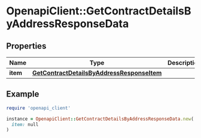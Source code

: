 # OpenapiClient::GetContractDetailsByAddressResponseData

## Properties

| Name | Type | Description | Notes |
| ---- | ---- | ----------- | ----- |
| **item** | [**GetContractDetailsByAddressResponseItem**](GetContractDetailsByAddressResponseItem.md) |  |  |

## Example

```ruby
require 'openapi_client'

instance = OpenapiClient::GetContractDetailsByAddressResponseData.new(
  item: null
)
```

